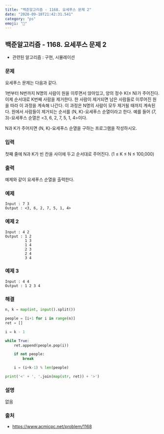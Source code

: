 ```yaml
---
title: "백준알고리즘 - 1168. 요세푸스 문제 2"
date: "2020-09-18T21:42:31.541"
category: "ps"
emoji: "🌄"
---
```


## 백준알고리즘 - 1168. 요세푸스 문제 2

- 관련된 알고리즘 : 구현, 시뮬레이션

### 문제

요세푸스 문제는 다음과 같다.

1번부터 N번까지 N명의 사람이 원을 이루면서 앉아있고, 양의 정수 K(≤ N)가 주어진다. 이제 순서대로 K번째 사람을 제거한다. 한 사람이 제거되면 남은 사람들로 이루어진 원을 따라 이 과정을 계속해 나간다. 이 과정은 N명의 사람이 모두 제거될 때까지 계속된다. 원에서 사람들이 제거되는 순서를 (N, K)-요세푸스 순열이라고 한다. 예를 들어 (7, 3)-요세푸스 순열은 <3, 6, 2, 7, 5, 1, 4>이다.

N과 K가 주어지면 (N, K)-요세푸스 순열을 구하는 프로그램을 작성하시오.

### 입력

첫째 줄에 N과 K가 빈 칸을 사이에 두고 순서대로 주어진다. (1 ≤ K ≤ N ≤ 100,000)

### 출력

예제와 같이 요세푸스 순열을 출력한다.

### 예제

```
Input : 7 3
Output : <3, 6, 2, 7, 5, 1, 4>
```

### 예제 2

```
Input : 4 2
Output : 1 2
         1 3
         1 4
         2 3
         2 4
         3 4
```

### 예제 3

```
Input : 4 4
Output : 1 2 3 4
```

### 해결

```python
n, k = map(int, input().split())

people = [i+1 for i in range(n)]
ret = []

i = k - 1

while True:
    ret.append(people.pop(i))

    if not people:
        break

    i = (i+k-1) % len(people)

print('<' + ', '.join(map(str, ret)) + '>')
```

### 설명

없음

### 출처

- https://www.acmicpc.net/problem/1168
